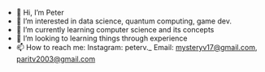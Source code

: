 - 👋 Hi, I’m Peter
- 👀 I’m interested in data science, quantum computing, game dev.
- 🌱 I’m currently learning computer science and its concepts
- 💞️ I’m looking to learning things through experience
- 📫 How to reach me:
       Instagram: peterv._
       Email: mysteryv17@gmail.com, paritv2003@gmail.com
<!---
peter-parit/peter-parit is a ✨ special ✨ repository because its `README.md` (this file) appears on your GitHub profile.
You can click the Preview link to take a look at your changes.
--->
